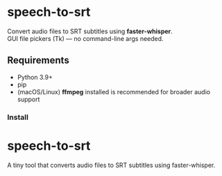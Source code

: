 # speech-to-srt

Convert audio files to SRT subtitles using **faster-whisper**.  
GUI file pickers (Tk) — no command-line args needed.

## Requirements
- Python 3.9+
- pip
- (macOS/Linux) **ffmpeg** installed is recommended for broader audio support

### Install
# speech-to-srt

A tiny tool that converts audio files to SRT subtitles using faster-whisper.

